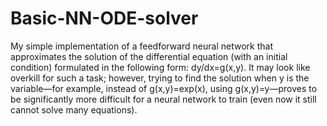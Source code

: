 # Basic-NN-ODE-solver

My simple implementation of a feedforward neural network that approximates the solution of the differential equation (with an initial condition) formulated in the following form: dy/dx=g(x,y). It may look like overkill for such a task; however, trying to find the solution when y is the variable—for example, instead of g(x,y)=exp(x), using g(x,y)=y—proves to be significantly more difficult for a neural network to train (even now it still cannot solve many equations).
